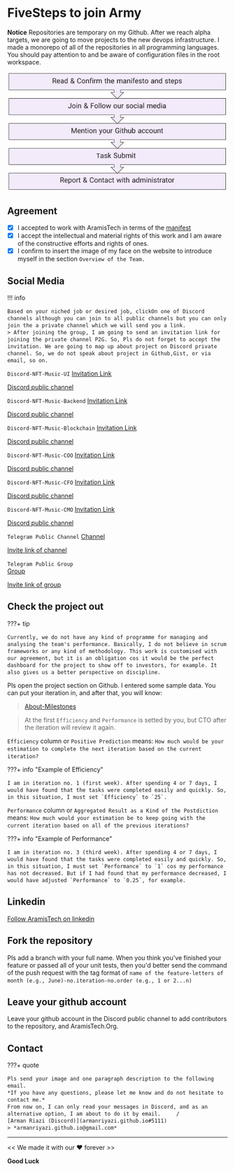 # FiveSteps to join Army

**Notice** 
Repositories are temporary on my Github. After we reach alpha targets, we are going to move projects to the new devops infrastructure.
I made a monorepo of all of the repositories in all programming languages. You should pay attention to and be aware of configuration files in the root workspace.

![FiveSteps to join Army](../assets/five-step.JPG)

## Agreement

- [x] I accepted to work with AramisTech in terms of the [manifest](https://aramis-tech.github.io/manifesto/manifesto_for_employment)
- [x] I accept the intellectual and material rights of this work and I am aware of the constructive efforts and rights of ones. 
- [x] I confirm to insert the image of my face on the website to introduce myself in the section `Overview of the Team.`

## Social Media

!!! info

    Based on your niched job or desired job, clickOn one of Discord channels although you can join to all public channels but you can only join the a private channel which we will send you a link.
    > After joining the group, I am going to send an invitation link for joining the private channel P2G. So, Pls do not forget to accept the invitation. We are going to map up about project on Discord private channel. So, we do not speak about project in Github,Gist, or via email, so on.

`Discord-NFT-Music-UI`
  [Invitation Link](https://discord.gg/4pj3UddZ)
  
  [Discord public channel](https://discordapp.com/channels/1119077618835259462/1119077928706244648)  
  
`Discord-NFT-Music-Backend`
  [Invitation Link](https://discord.gg/wdsDpgen)
  
  [Discord public channel](https://discordapp.com/channels/1119077618835259462/1120402380274540554)  
  
`Discord-NFT-Music-Blockchain`
  [Invitation Link](https://discord.gg/HnAGEP4C)
  
  [Discord public channel](https://discordapp.com/channels/1119077618835259462/1120404988473118752)  
  
`Discord-NFT-Music-COO`
  [Invitation Link](https://discord.gg/eyy6wdfR)
  
  [Discord public channel](https://discordapp.com/channels/1119077618835259462/1120439694853947603)  
  
`Discord-NFT-Music-CFO`
  [Invitation Link](https://discord.gg/5EQfbXuA)
  
  [Discord public channel](https://discordapp.com/channels/1119077618835259462/1120443154278125569)  
  
`Discord-NFT-Music-CMO`
  [Invitation Link](https://discord.gg/fUPYY7Z5)
  
  [Discord public channel](https://discordapp.com/channels/1119077618835259462/1120441029544398988)
  
  
`Telegram Public Channel`
  [Channel](https://t.me/mfs_nft_music)        
  
  [Invite link of channel](https://t.me/+bZwYECRJCNBiNmFk)    
    
`Telegram Public Group`    
  [Group](https://t.me/public_mfs_nft_music)        
  
  [Invite link of group](https://t.me/+3wIB03SJbnMzODhk)  

## Check the project out 

???+ tip

    Currently, we do not have any kind of programme for managing and analysing the team's performance. Basically, I do not believe in scrum frameworks or any kind of methodology. This work is customised with our agreement, but it is an obligation cos it would be the perfect dashboard for the project to show off to investors, for example. It also gives us a better perspective on discipline.

Pls open the project section on Github. I entered some sample data. You can put your iteration in, and after that, you will know:

> [About-Milestones](https://docs.github.com/en/issues/using-labels-and-milestones-to-track-work/about-milestones)

> At the first `Efficiency` and `Performance` is setted by you, but CTO after the iteration will review it again.

`Efficiency` column or `Positive Prediction` means:
`How much would be your estimation to complete the next iteration based on the current iteration?`

???+ info "Example of Efficiency"

    I am in iteration no. 1 (first week). After spending 4 or 7 days, I would have found that the tasks were completed easily and quickly. So, in this situation, I must set `Efficiency` to `25`.

`Performance` column or `Aggregated Result as a Kind of the Postdiction` means:
`How much would your estimation be to keep going with the current iteration based on all of the previous iterations?`

???+ info "Example of Performance"

    I am in iteration no. 3 (third week). After spending 4 or 7 days, I would have found that the tasks were completed easily and quickly. So, in this situation, I must set `Performance` to `1` cos my performance has not decreased. But if I had found that my performance decreased, I would have adjusted `Performance` to `0.25`, for example.

## Linkedin
[Follow AramisTech on linkedin](https://linkedin.com/company/aramistech)

## Fork the repository
Pls add a branch with your full name. When you think you've finished your feature or passed all of your unit tests, then you'd better send the command of the push request with the tag format of `name of the feature-letters of month (e.g., June)-no.iteration-no.order (e.g., 1 or 2...n)`

## Leave your github account
Leave your github account in the Discord public channel to add contributors to the repository, and AramisTech.Org.

## Contact

???+ quote

    Pls send your image and one paragraph description to the following email.
    *If you have any questions, please let me know and do not hesitate to contact me.*
    From now on, I can only read your messages in Discord, and as an alternative option, I am about to do it by email.     /
    [Arman Riazi (Discord)](armanriyazi.github.io#5111)
    > *armanriyazi.github.io@gmail.com*

---

<< We made it with our ❤️ forever >>

**Good Luck**
